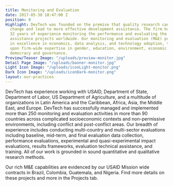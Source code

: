 ```yaml
---
title: Monitoring and Evaluation
date: 2017-05-30 18:47:00 Z
position: 0
Highlight: DevTech was founded on the premise that quality research can impact social
  change and lead to more effective development assistance. The firm has more than
  32 years of experience monitoring the performance and evaluating the impact of development
  assistance projects worldwide. Our monitoring and evaluation (M&E) practice is rooted
  in excellence in economics, data analysis, and technology adoption, that builds
  upon firm-wide expertise in gender, education, environment, economic growth and
  democracy and governance.
Preview/Teaser Image: "/uploads/preview-monitor.jpg"
Detail Page Image: "/uploads/banner-monitor.jpg"
Light Icon Image: "/uploads/iconLight-monitor.png"
Dark Icon Image: "/uploads/iconDark-monitor.png"
layout: our-practices
---
```


DevTech has experience working with USAID, Department of State, Department of Labor, US Department of Agriculture, and a multitude of organizations in Latin America and the Caribbean, Africa, Asia, the Middle East, and Europe. DevTech has successfully managed and implemented more than 250 monitoring and evaluation activities in more than 90 countries across complicated socioeconomic contexts and non-permissive environments, including conflict and post-conflict areas. Our breadth of experience includes conducting multi-country and multi-sector evaluations including baseline, mid-term, and final evaluation data collection, performance evaluations, experimental and quasi-experimental impact evaluations, results frameworks, evaluation technical assistance, and training. All of our work is grounded in sound quantitative and qualitative research methods.

Our rich M&E capabilities are evidenced by our USAID Mission wide contracts in Brazil, Colombia, Guatemala, and Nigeria. Find more details on these projects and more in the Projects tab.
